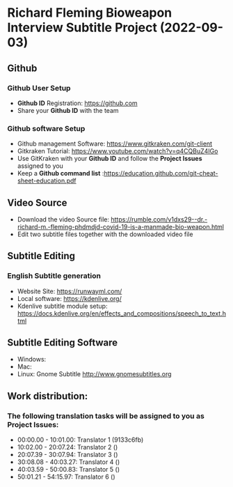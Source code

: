 # Richard Fleming Bioweapon Interview Subtitle Project (2022-09-03)

## Github

### Github User Setup

- **Github ID** Registration: https://github.com
- Share your **Github ID** with the team

### Github software Setup

- Github management Software: https://www.gitkraken.com/git-client
- Gitkraken Tutorial: https://www.youtube.com/watch?v=q4CQBuZ4IGo
- Use GitKraken with your **Github ID** and follow the **Project Issues** assigned to you
- Keep a **Github command list** :https://education.github.com/git-cheat-sheet-education.pdf

## Video Source

- Download the video Source file:  https://rumble.com/v1dxs29--dr.-richard-m.-fleming-phdmdjd-covid-19-is-a-manmade-bio-weapon.html 
- Edit two subtitle files together with the downloaded video file 

## Subtitle Editing

### English Subtitle generation

- Website Site: https://runwayml.com/
- Local software: https://kdenlive.org/
- Kdenlive subtitle module setup: https://docs.kdenlive.org/en/effects_and_compositions/speech_to_text.html

## Subtitle Editing Software 

- Windows:
- Mac: 
- Linux: Gnome Subtitle http://www.gnomesubtitles.org 

 
## Work distribution:

### The following translation tasks will be assigned to you as **Project Issues**:

- 00:00.00 - 10:01.00: Translator 1 (9133c6fb)
- 10:02.00 - 20:07.24: Translator 2 ()
- 20:07.39 - 30:07.94: Translator 3 ()
- 30:08.08 - 40:03.27: Translator 4 ()
- 40:03.59 - 50:00.83: Translator 5 ()
- 50:01.21 - 54:15.97: Translator 6 ()






